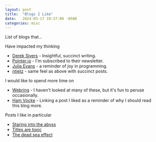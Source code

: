 ```yaml
---
layout: post
title:  "Blogs I Like"
date:   2024-03-17 19:37:00 -0500
categories: misc
---
```


List of blogs that...

Have impacted my thinking
* [Derek Sivers](https://sive.rs/) - Insightful, succinct writing.
* [Pointer.io](https://www.pointer.io/archives/) - I'm subscribed to their newsletter.
* [Julia Evans](https://jvns.ca/) - a reminder of joy in programming.
* [ntietz](https://www.ntietz.com/blog/) - same feel as above with succinct posts.


I would like to spend more time on
* [Webring](https://webring.xxiivv.com/) - I haven't looked at many of these, but it's fun to peruse occasionally.
* [Ham Vocke](https://hamvocke.com/blog/time-to-get-personal/) - Linking a post I liked as a reminder of why I should read this blog more.


Posts I like in particular
* [Staring into the abyss](https://www.benkuhn.net/abyss/)
* [Titles are toxic](https://randsinrepose.com/archives/titles-are-toxic/)
* [The dead sea effect](https://brucefwebster.com/2008/04/11/the-wetware-crisis-the-dead-sea-effect/)